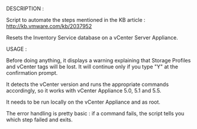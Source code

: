 DESCRIPTION :

Script to automate the steps mentioned in the KB article : http://kb.vmware.com/kb/2037952

Resets the Inventory Service database on a vCenter Server Appliance.

USAGE :

Before doing anything, it displays a warning explaining that Storage Profiles and vCenter tags will be lost.
It will continue only if you type "Y" at the confirmation prompt.

It detects the vCenter version and runs the appropriate commands accordingly, so it works with vCenter Appliance 5.0, 5.1 and 5.5.

It needs to be run locally on the vCenter Appliance and as root.

The error handling is pretty basic : if a command fails, the script tells you which step failed and exits.
